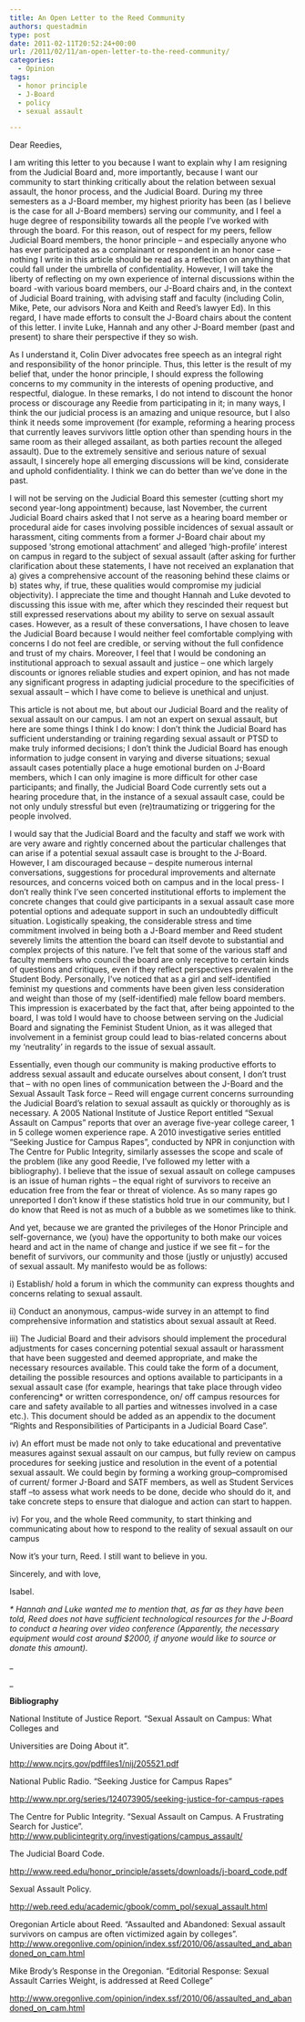 ```yaml
---
title: An Open Letter to the Reed Community
authors: questadmin
type: post
date: 2011-02-11T20:52:24+00:00
url: /2011/02/11/an-open-letter-to-the-reed-community/
categories:
  - Opinion
tags:
  - honor principle
  - J-Board
  - policy
  - sexual assault

---
```

Dear Reedies,

I am writing this letter to you because I want to explain why I am resigning from the Judicial Board and, more importantly, because I want our community to start thinking critically about the relation between sexual assault, the honor process, and the Judicial Board. During my three semesters as a J-Board member, my highest priority has been (as I believe is the case for all J-Board members) serving our community, and I feel a huge degree of responsibility towards all the people I’ve worked with through the board. For this reason, out of respect for my peers, fellow Judicial Board members, the honor principle – and especially anyone who has ever participated as a complainant or respondent in an honor case – nothing I write in this article should be read as a reflection on anything that could fall under the umbrella of confidentiality. However, I will take the liberty of reflecting on my own experience of internal discussions within the board -with various board members, our J-Board chairs and, in the context of Judicial Board training, with advising staff and faculty (including Colin, Mike, Pete, our advisors Nora and Keith and Reed’s lawyer Ed). In this regard, I have made efforts to consult the J-Board chairs about the content of this letter. I invite Luke, Hannah and any other J-Board member (past and present) to share their perspective if they so wish.

As I understand it, Colin Diver advocates free speech as an integral right and responsibility of the honor principle. Thus, this letter is the result of my belief that, under the honor principle, I should express the following concerns to my community in the interests of opening productive, and respectful, dialogue. In these remarks, I do not intend to discount the honor process or discourage any Reedie from participating in it; in many ways, I think the our judicial process is an amazing and unique resource, but I also think it needs some improvement (for example, reforming a hearing process that currently leaves survivors little option other than spending hours in the same room as their alleged assailant, as both parties recount the alleged assault). Due to the extremely sensitive and serious nature of sexual assault, I sincerely hope all emerging discussions will be kind, considerate and uphold confidentiality. I think we can do better than we’ve done in the past.

I will not be serving on the Judicial Board this semester (cutting short my second year-long appointment) because, last November, the current Judicial Board chairs asked that I not serve as a hearing board member or procedural aide for cases involving possible incidences of sexual assault or harassment, citing comments from a former J-Board chair about my supposed ‘strong emotional attachment’ and alleged ‘high-profile’ interest on campus in regard to the subject of sexual assault (after asking for further clarification about these statements, I have not received an explanation that a) gives a comprehensive account of the reasoning behind these claims or b) states why, if true, these qualities would compromise my judicial objectivity). I appreciate the time and thought Hannah and Luke devoted to discussing this issue with me, after which they rescinded their request but still expressed reservations about my ability to serve on sexual assault cases. However, as a result of these conversations, I have chosen to leave the Judicial Board because I would neither feel comfortable complying with concerns I do not feel are credible, or serving without the full confidence and trust of my chairs. Moreover, I feel that I would be condoning an institutional approach to sexual assault and justice – one which largely discounts or ignores reliable studies and expert opinion, and has not made any significant progress in adapting judicial procedure to the specificities of sexual assault – which I have come to believe is unethical and unjust.

This article is not about me, but about our Judicial Board and the reality of sexual assault on our campus. I am not an expert on sexual assault, but here are some things I think I do know: I don’t think the Judicial Board has sufficient understanding or training regarding sexual assault or PTSD to make truly informed decisions; I don’t think the Judicial Board has enough information to judge consent in varying and diverse situations; sexual assault cases potentially place a huge emotional burden on J-Board members, which I can only imagine is more difficult for other case participants; and finally, the Judicial Board Code currently sets out a hearing procedure that, in the instance of a sexual assault case, could be not only unduly stressful but even (re)traumatizing or triggering for the people involved.

I would say that the Judicial Board and the faculty and staff we work with are very aware and rightly concerned about the particular challenges that can arise if a potential sexual assault case is brought to the J-Board. However, I am discouraged because – despite numerous internal conversations, suggestions for procedural improvements and alternate resources, and concerns voiced both on campus and in the local press- I don’t really think I’ve seen concerted institutional efforts to implement the concrete changes that could give participants in a sexual assault case more potential options and adequate support in such an undoubtedly difficult situation. Logistically speaking, the considerable stress and time commitment involved in being both a J-Board member and Reed student severely limits the attention the board can itself devote to substantial and complex projects of this nature. I’ve felt that some of the various staff and faculty members who council the board are only receptive to certain kinds of questions and critiques, even if they reflect perspectives prevalent in the Student Body. Personally, I’ve noticed that as a girl and self-identified feminist my questions and comments have been given less consideration and weight than those of my (self-identified) male fellow board members. This impression is exacerbated by the fact that, after being appointed to the board, I was told I would have to choose between serving on the Judicial Board and signating the Feminist Student Union, as it was alleged that involvement in a feminist group could lead to bias-related concerns about my ‘neutrality’ in regards to the issue of sexual assault.

Essentially, even though our community is making productive efforts to address sexual assault and educate ourselves about consent, I don’t trust that – with no open lines of communication between the J-Board and the Sexual Assault Task force – Reed will engage current concerns surrounding the Judicial Board’s relation to sexual assault as quickly or thoroughly as is necessary. A 2005 National Institute of Justice Report entitled “Sexual Assault on Campus” reports that over an average five-year college career, 1 in 5 college women experience rape. A 2010 investigative series entitled “Seeking Justice for Campus Rapes”, conducted by NPR in conjunction with The Centre for Public Integrity, similarly assesses the scope and scale of the problem (like any good Reedie, I’ve followed my letter with a bibliography). I believe that the issue of sexual assault on college campuses is an issue of human rights – the equal right of survivors to receive an education free from the fear or threat of violence. As so many rapes go unreported I don’t know if these statistics hold true in our community, but I do know that Reed is not as much of a bubble as we sometimes like to think.

And yet, because we are granted the privileges of the Honor Principle and self-governance, we (you) have the opportunity to both make our voices heard and act in the name of change and justice if we see fit – for the benefit of survivors, our community and those (justly or unjustly) accused of sexual assault. My manifesto would be as follows:

i) Establish/ hold a forum in which the community can express thoughts and concerns relating to sexual assault.

ii) Conduct an anonymous, campus-wide survey in an attempt to find comprehensive information and statistics about sexual assault at Reed.

iii) The Judicial Board and their advisors should implement the procedural adjustments for cases concerning potential sexual assault or harassment that have been suggested and deemed appropriate, and make the necessary resources available. This could take the form of a document, detailing the possible resources and options available to participants in a sexual assault case (for example, hearings that take place through video conferencing* or written correspondence, on/ off campus resources for care and safety available to all parties and witnesses involved in a case etc.). This document should be added as an appendix to the document “Rights and Responsibilities of Participants in a Judicial Board Case”.

iv) An effort must be made not only to take educational and preventative measures against sexual assault on our campus, but fully review on campus procedures for seeking justice and resolution in the event of a potential sexual assault. We could begin by forming a working group–compromised of current/ former J-Board and SATF members, as well as Student Services staff –to assess what work needs to be done, decide who should do it, and take concrete steps to ensure that dialogue and action can start to happen.

iv) For you, and the whole Reed community, to start thinking and communicating about how to respond to the reality of sexual assault on our campus

Now it’s your turn, Reed. I still want to believe in you.

Sincerely, and with love,
  
Isabel.

_* Hannah and Luke wanted me to mention that, as far as they have been told, Reed does not have sufficient technological resources for the J-Board to conduct a hearing over video conference (Apparently, the necessary equipment would cost around $2000, if anyone would like to source or donate this amount)._

_
  
_ 

**Bibliography**

National Institute of Justice Report. &#8220;Sexual Assault on Campus: What Colleges and
  
Universities are Doing About it&#8221;.
  
<a href="http://www.ncjrs.gov/pdffiles1/nij/205521.pdf" target="_blank">http://www.ncjrs.gov/pdffiles1/nij/205521.pdf</a>

National Public Radio. &#8220;Seeking Justice for Campus Rapes&#8221;
  
<a href="http://www.npr.org/series/124073905/seeking-justice-for-campus-rapes" target="_blank">http://www.npr.org/series/124073905/seeking-justice-for-campus-rapes</a>

The Centre for Public Integrity. &#8220;Sexual Assault on Campus. A Frustrating Search for Justice&#8221;. <a href="http://www.publicintegrity.org/investigations/campus_assault/" target="_blank">http://www.publicintegrity.org/investigations/campus_assault/</a>

The Judicial Board Code.
  
<a href="http://www.reed.edu/honor_principle/assets/downloads/j-board_code.pdf" target="_blank" class="broken_link">http://www.reed.edu/honor_principle/assets/downloads/j-board_code.pdf</a>

Sexual Assault Policy.
  
<a href="http://web.reed.edu/academic/gbook/comm_pol/sexual_assault.html" target="_blank">http://web.reed.edu/academic/gbook/comm_pol/sexual_assault.html</a>

Oregonian Article about Reed. &#8220;Assaulted and Abandoned: Sexual assault survivors on campus are often victimized again by colleges&#8221;. <a href="http://www.oregonlive.com/opinion/index.ssf/2010/06/assaulted_and_abandoned_on_cam.html" target="_blank">http://www.oregonlive.com/opinion/index.ssf/2010/06/assaulted_and_abandoned_on_cam.html</a>

Mike Brody&#8217;s Response in the Oregonian. &#8220;Editorial Response: Sexual Assault Carries Weight, is addressed at Reed College&#8221;
  
<a href="http://www.oregonlive.com/opinion/index.ssf/2010/06/assaulted_and_abandoned_on_cam.html" target="_blank">http://www.oregonlive.com/opinion/index.ssf/2010/06/assaulted_and_abandoned_on_cam.html</a>